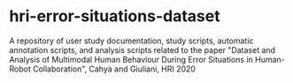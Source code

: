 # hri-error-situations-dataset
A repository of user study documentation, study scripts, automatic annotation scripts, and analysis scripts related to the paper "Dataset and Analysis of Multimodal Human Behaviour During Error Situations in Human-Robot Collaboration", Cahya and Giuliani, HRI 2020
